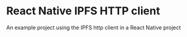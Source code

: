 # React Native IPFS HTTP client

An example project using the IPFS http client in a React Native project
